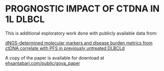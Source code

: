 # PROGNOSTIC IMPACT OF CTDNA IN 1L DLBCL 


This is additional exploratory work done with publicly available data from:

[dNGS-determined molecular markers and disease burden metrics from ctDNA correlate with PFS in previously untreated DLBCLd](https://doi.org/10.1080/10428194.2024.2301924)




A copy of the paper is available for download at [ehsantabari.com/public/goya_paper](https://ehsantabari.com/public/goya_paper)
